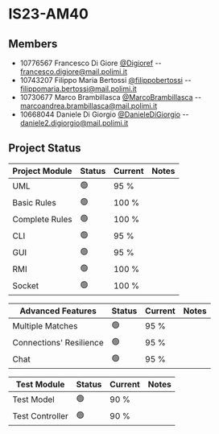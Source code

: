 # IS23-AM40
## Members 
- 10776567 Francesco Di Giore [@Digioref](https://github.com/Digioref) -- 
  francesco.digiore@mail.polimi.it
- 10743207 Filippo Maria Bertossi [@filippobertossi](https://github.com/filippobertossi) -- 
  filippomaria.bertossi@mail.polimi.it
- 10730677 Marco Brambillasca [@MarcoBrambillasca](https://github.com/MarcoBrambillasca) -- 
  marcoandrea.brambillasca@mail.polimi.it
- 10668044 Daniele Di Giorgio [@DanieleDiGiorgio](https://github.com/DanieleDiGiorgio) -- 
  daniele2.digiorgio@mail.polimi.it

## Project Status

| Project Module | Status | Current | Notes |
| -------------- | ------ | ------- | ------- |
| UML | 🟢 | 95 % |
| Basic Rules | 🟢 | 100 % |
| Complete Rules | 🟢 | 100 % |
| CLI | 🟢 | 95 % |
| GUI | 🟢 | 95 % |
| RMI | 🟢 | 100 % |
| Socket | 🟢 | 100 % |

| Advanced Features | Status | Current | Notes |
| -------------- | ------ | ------- | ------- |
| Multiple Matches | 🟢 | 95 % |
| Connections' Resilience | 🟢 | 95 % |
| Chat | 🟢 | 95 % |

| Test Module | Status | Current | Notes |
| -------------- | ------ | ------- | ------- |
| Test Model | 🟢 | 90 % |
| Test Controller | 🟢 | 90 % |

